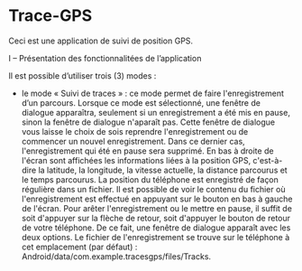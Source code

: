 # Trace-GPS

Ceci est une application de suivi de position GPS.

I – Présentation des fonctionnalitées de l’application

Il est possible d’utiliser trois (3) modes :

- le mode « Suivi de traces » :  ce mode permet de faire l'enregistrement d’un parcours.
			Lorsque ce mode est sélectionné, une fenêtre de dialogue apparaîtra, seulement si un enregistrement a été mis en pause, sinon la fenêtre de dialogue n'aparaît pas. Cette fenêtre de dialogue vous laisse le choix de sois reprendre l'enregistrement ou de commencer un nouvel enregistrement. Dans ce dernier cas, l'enregistrement qui été en pause sera supprimé.
			En bas à droite de l'écran sont affichées les informations liées à la position GPS, c'est-à-dire la latitude, la longitude, la vitesse actuelle, la distance parcourus et le temps parcourus.
			La position du téléphone est enregistré de façon régulière dans un fichier.
			Il est possible de voir le contenu du fichier où l'enregistrement est effectué en appuyant sur le bouton en bas à gauche de l'écran.
			Pour arêter l'enregistrement ou le mettre en pause, il suffit de soit d'appuyer sur la flèche de retour, soit d'appuyer le bouton de retour de votre téléphone. De ce fait, une fenêtre de dialogue apparaît avec les deux options.
			Le fichier de l'enregistrement se trouve sur le téléphone à cet emplacement (par défaut) : Android/data/com.example.tracesgps/files/Tracks.
